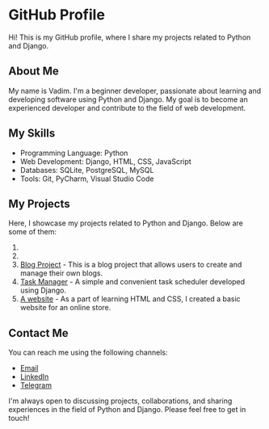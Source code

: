 # GitHub Profile

Hi! This is my GitHub profile, where I share my projects related to Python and Django.

## About Me

My name is Vadim. I'm a beginner developer, passionate about learning and developing software using Python and Django. My goal is to become an experienced developer and contribute to the field of web development.

## My Skills

- Programming Language: Python
- Web Development: Django, HTML, CSS, JavaScript
- Databases: SQLite, PostgreSQL, MySQL
- Tools: Git, PyCharm, Visual Studio Code
  
## My Projects

Here, I showcase my projects related to Python and Django. Below are some of them:

1.
2.
3. [Blog Project](https://github.com/vadzimbudnikau/blog_project) - This is a blog project that allows users to create and manage their own blogs.
4. [Task Manager](https://github.com/vadzimbudnikau/task-manager) - A simple and convenient task scheduler developed using Django.
5. [A website](https://github.com/vadzimbudnikau/vadzimbudnikau.github.io) - As a part of learning HTML and CSS, I created a basic website for an online store.

## Contact Me

You can reach me using the following channels:

- [Email](vadimbudnikov@gmail.com)
- [LinkedIn](https://www.linkedin.com/in/vadzim-budnikau-3493a717a/)
- [Telegram](https://t.me/valeriule)

I'm always open to discussing projects, collaborations, and sharing experiences in the field of Python and Django. Please feel free to get in touch!
